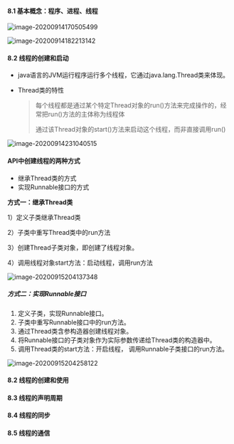 #### 8.1 基本概念：程序、进程、线程

![image-20200914170505499](C:\Users\chenlin\AppData\Roaming\Typora\typora-user-images\image-20200914170505499.png)

![image-20200914182213142](C:\Users\chenlin\AppData\Roaming\Typora\typora-user-images\image-20200914182213142.png)

#### 8.2 线程的创建和启动

- java语言的JVM运行程序运行多个线程，它通过java.lang.Thread类来体现。

- Thread类的特性

  > 每个线程都是通过某个特定Thread对象的run()方法来完成操作的，经常把run()方法的主体称为线程体
  >
  > 通过该Thread对象的start()方法来启动这个线程，而非直接调用run()

![image-20200914231040515](C:\Users\chenlin\AppData\Roaming\Typora\typora-user-images\image-20200914231040515.png)

#### API中创建线程的两种方式

- 继承Thread类的方式
- 实现Runnable接口的方式

**方式一：继承Thread类**

1）定义子类继承Thread类

2）子类中重写Thread类中的run方法

3）创建Thread子类对象，即创建了线程对象。

4）调用线程对象start方法：启动线程，调用run方法

![image-20200915204137348](C:\Users\chenlin\AppData\Roaming\Typora\typora-user-images\image-20200915204137348.png)

##### 方式二：实现**Runnable**接口

1) 定义子类，实现Runnable接口。
2) 子类中重写Runnable接口中的run方法。
3) 通过Thread类含参构造器创建线程对象。
4) 将Runnable接口的子类对象作为实际参数传递给Thread类的构造器中。
5) 调用Thread类的start方法：开启线程， 调用Runnable子类接口的run方法。  

![image-20200915204258122](C:\Users\chenlin\AppData\Roaming\Typora\typora-user-images\image-20200915204258122.png)

#### 8.2 线程的创建和使用

#### 8.3 线程的声明周期

#### 8.4 线程的同步

#### 8.5 线程的通信

